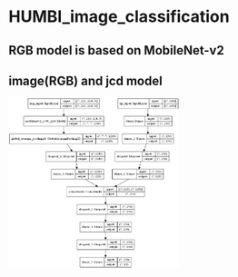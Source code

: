 # HUMBI_image_classification

## RGB model is based on MobileNet-v2
## image(RGB) and jcd model
<img width="300" height="300" src="https://github.com/naoc-1861355/HUMBI_image_classification/blob/master/img_dist_model.png"/>
